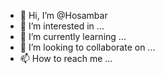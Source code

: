 - 👋 Hi, I’m @Hosambar
- 👀 I’m interested in ...
- 🌱 I’m currently learning ...
- 💞️ I’m looking to collaborate on ...
- 📫 How to reach me ...

<!---
Hosambar/Hosambar is a ✨ special ✨ repository because its `README.md` (this file) appears on your GitHub profile.
You can click the Preview link to take a look at your changes.
--->
